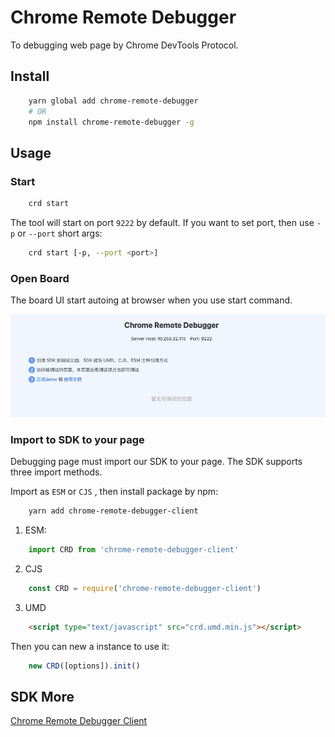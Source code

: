 # Chrome Remote Debugger

To debugging web page by Chrome DevTools Protocol.

## Install

```sh
    yarn global add chrome-remote-debugger
    # OR
    npm install chrome-remote-debugger -g
```

## Usage

### Start

```sh
    crd start
```

The tool will start on port `9222` by default. If you want to set port, then use `-p` or `--port` short args:

```sh
    crd start [-p, --port <port>]
```

### Open Board

The board UI start autoing at browser when you use start command.

![](./docs/assets/start-board.png)

### Import to SDK to your page

Debugging page must import our SDK to your page. The SDK supports three import methods.

Import as `ESM` or `CJS` , then install package by npm:

```sh
    yarn add chrome-remote-debugger-client
```

1. ESM:

```js
    import CRD from 'chrome-remote-debugger-client'
```

2. CJS

```js
    const CRD = require('chrome-remote-debugger-client')
```

3. UMD

```html
    <script type="text/javascript" src="crd.umd.min.js"></script>
```

Then you can new a instance to use it:

```js
    new CRD([options]).init()
```

## SDK More

[Chrome Remote Debugger Client](https://github.com/mnichangxin/chrome-remote-debugger-client)
